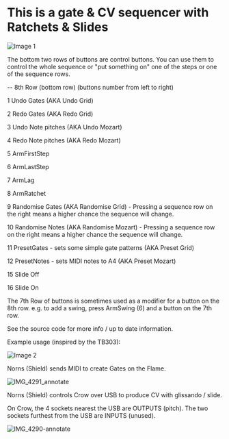# This is a gate & CV sequencer with Ratchets & Slides

![Image 1](https://user-images.githubusercontent.com/485218/183310740-9ae29170-92d2-48f8-9fb8-c081f015f669.jpeg)


The bottom two rows of buttons are control buttons. You can use them to control the whole sequence or "put something on" one of the steps or one of the sequence rows.

-- 8th Row (bottom row) (buttons number from left to right)

1 Undo Gates (AKA Undo Grid)

2 Redo Gates (AKA Redo Grid)

3 Undo Note pitches (AKA Undo Mozart)

4 Redo Note pitches (AKA Redo Mozart)

5 ArmFirstStep

6 ArmLastStep

7 ArmLag

8 ArmRatchet

9 Randomise Gates (AKA Randomise Grid) - Pressing a sequence row on the right means a higher chance the sequence will change.

10 Randomise Notes (AKA Randomise Mozart) - Pressing a sequence row on the right means a higher chance the sequence will change.

11 PresetGates - sets some simple gate patterns (AKA Preset Grid)

12 PresetNotes - sets MIDI notes to A4 (AKA Preset Mozart)

15 Slide Off

16 Slide On

The 7th Row of buttons is sometimes used as a modifier for a button on the 8th row. e.g. to add a swing, press ArmSwing (6) and a button on the 7th row.

See the source code for more info / up to date information.


Example usage (inspired by the TB303):


![Image 2](https://user-images.githubusercontent.com/485218/183310749-4f248b5b-d14f-4ca8-a46a-7275044307d6.JPG)

Norns (Shield) sends MIDI to create Gates on the Flame.


![IMG_4291_annotate](https://user-images.githubusercontent.com/485218/184129267-07d2316a-3495-4ac0-87ba-c7a0e8a78531.JPG)

Norns (Shield) controls Crow over USB to produce CV with glissando / slide.

On Crow, the 4 sockets nearest the USB are OUTPUTS (pitch). The two sockets furthest from the USB are INPUTS (unused).

![IMG_4290-annotate](https://user-images.githubusercontent.com/485218/184129289-01ab1354-dd41-4740-858d-358702cac016.jpeg)
